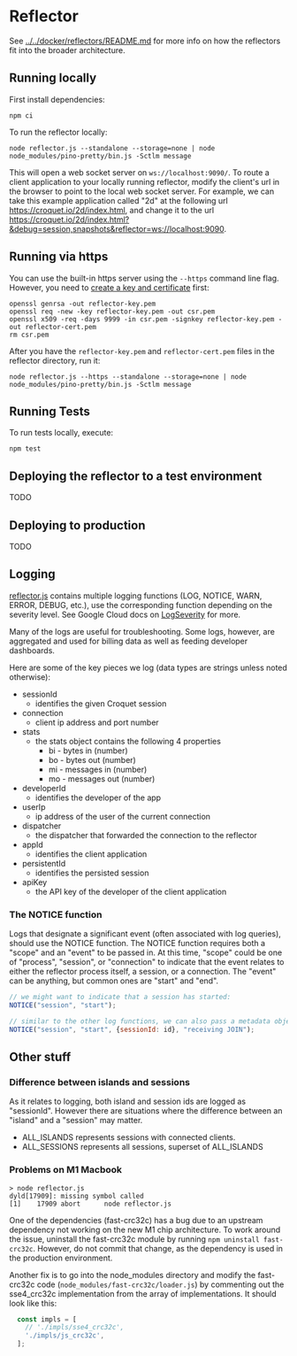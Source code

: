 

# Reflector

See [../../docker/reflectors/README.md](../../docker/reflectors/README.md) for more info on how the reflectors fit into the broader architecture.

## Running locally

First install dependencies:

```
npm ci
```

To run the reflector locally:

```
node reflector.js --standalone --storage=none | node node_modules/pino-pretty/bin.js -Sctlm message
```

This will open a web socket server on `ws://localhost:9090/`. To route a client application to your locally running reflector, modify the client's url in the browser to point to the local web socket server. For example, we can take this example application called "2d" at the following url https://croquet.io/2d/index.html, and change it to the url https://croquet.io/2d/index.html?&debug=session,snapshots&reflector=ws://localhost:9090.

## Running via https

You can use the built-in https server using the `--https` command line flag.
However, you need to [create a key and certificate](https://nodejs.org/en/knowledge/HTTP/servers/how-to-create-a-HTTPS-server/) first:

```
openssl genrsa -out reflector-key.pem
openssl req -new -key reflector-key.pem -out csr.pem
openssl x509 -req -days 9999 -in csr.pem -signkey reflector-key.pem -out reflector-cert.pem
rm csr.pem
```
After you have the `reflector-key.pem` and `reflector-cert.pem` files in the reflector directory, run it:
```
node reflector.js --https --standalone --storage=none | node node_modules/pino-pretty/bin.js -Sctlm message
```


## Running Tests

To run tests locally, execute:

```
npm test
```

## Deploying the reflector to a test environment

TODO

## Deploying to production

TODO

## Logging

[reflector.js](./reflector.js) contains multiple logging functions (LOG, NOTICE, WARN, ERROR, DEBUG, etc.), use the corresponding function depending on the severity level. See Google Cloud docs on [LogSeverity](https://cloud.google.com/logging/docs/reference/v2/rest/v2/LogEntry#LogSeverity) for more.

Many of the logs are useful for troubleshooting. Some logs, however, are aggregated and used for billing data as well as feeding developer dashboards.

Here are some of the key pieces we log (data types are strings unless noted otherwise):

* sessionId
  * identifies the given Croquet session
* connection
  * client ip address and port number
* stats
  * the stats object contains the following 4 properties
    * bi - bytes in (number)
    * bo - bytes out (number)
    * mi - messages in (number)
    * mo - messages out (number)
* developerId
  * identifies the developer of the app
* userIp
  * ip address of the user of the current connection
* dispatcher
  * the dispatcher that forwarded the connection to the reflector
* appId
  * identifies the client application
* persistentId
  * identifies the persisted session
* apiKey
  * the API key of the developer of the client application


### The NOTICE function

Logs that designate a significant event (often associated with log queries), should use the NOTICE function. The NOTICE function requires both a "scope" and an "event" to be passed in. At this time, "scope" could be one of "process", "session", or "connection" to indicate that the event relates to either the reflector process itself, a session, or a connection. The "event" can be anything, but common ones are "start" and "end".

```javascript
// we might want to indicate that a session has started:
NOTICE("session", "start");

// similar to the other log functions, we can also pass a metadata object and a message
NOTICE("session", "start", {sessionId: id}, "receiving JOIN");
```


## Other stuff

### Difference between islands and sessions

As it relates to logging, both island and session ids are logged as "sessionId". However there are situations where the difference between an "island" and a "session" may matter.

* ALL_ISLANDS represents sessions with connected clients.
* ALL_SESSIONS represents all sessions, superset of ALL_ISLANDS

### Problems on M1 Macbook

    > node reflector.js
    dyld[17909]: missing symbol called
    [1]    17909 abort      node reflector.js

One of the dependencies (fast-crc32c) has a bug due to an upstream dependency not working on the new M1 chip architecture. To work around the issue, uninstall the fast-crc32c module by running `npm uninstall fast-crc32c`. However, do not commit that change, as the dependency is used in the production environment.

Another fix is to go into the node_modules directory and modify the fast-crc32c code (`node_modules/fast-crc32c/loader.js`) by commenting out the sse4_crc32c implementation from the array of implementations. It should look like this:

```javascript
  const impls = [
    // './impls/sse4_crc32c',
    './impls/js_crc32c',
  ];
```

